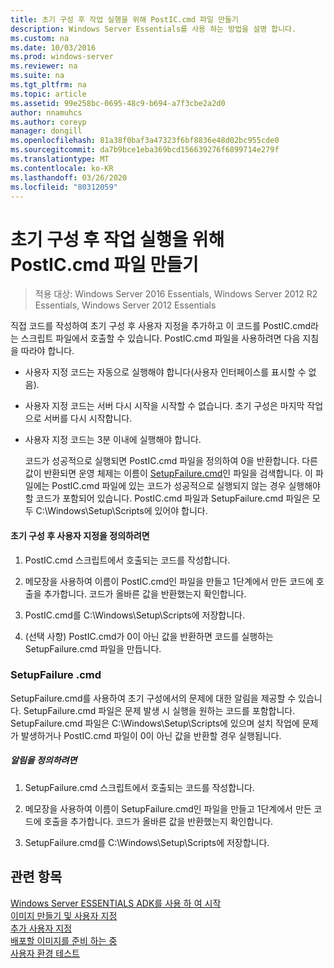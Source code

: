 ```yaml
---
title: 초기 구성 후 작업 실행을 위해 PostIC.cmd 파일 만들기
description: Windows Server Essentials를 사용 하는 방법을 설명 합니다.
ms.custom: na
ms.date: 10/03/2016
ms.prod: windows-server
ms.reviewer: na
ms.suite: na
ms.tgt_pltfrm: na
ms.topic: article
ms.assetid: 99e258bc-0695-48c9-b694-a7f3cbe2a2d0
author: nnamuhcs
ms.author: coreyp
manager: dongill
ms.openlocfilehash: 81a38f0baf3a47323f6bf8836e48d02bc955cde0
ms.sourcegitcommit: da7b9bce1eba369bcd156639276f6899714e279f
ms.translationtype: MT
ms.contentlocale: ko-KR
ms.lasthandoff: 03/26/2020
ms.locfileid: "80312059"
---
```

# <a name="create-the-posticcmd-file-for-running-post-initial-configuration-tasks"></a>초기 구성 후 작업 실행을 위해 PostIC.cmd 파일 만들기

>적용 대상: Windows Server 2016 Essentials, Windows Server 2012 R2 Essentials, Windows Server 2012 Essentials

직접 코드를 작성하여 초기 구성 후 사용자 지정을 추가하고 이 코드를 PostIC.cmd라는 스크립트 파일에서 호출할 수 있습니다. PostIC.cmd 파일을 사용하려면 다음 지침을 따라야 합니다.  
  
- 사용자 지정 코드는 자동으로 실행해야 합니다(사용자 인터페이스를 표시할 수 없음).  
  
- 사용자 지정 코드는 서버 다시 시작을 시작할 수 없습니다. 초기 구성은 마지막 작업으로 서버를 다시 시작합니다.  
  
- 사용자 지정 코드는 3분 이내에 실행해야 합니다.  
  
  코드가 성공적으로 실행되면 PostIC.cmd 파일을 정의하여 0을 반환합니다. 다른 값이 반환되면 운영 체제는 이름이 [SetupFailure.cmd](Create-the-PostIC.cmd-File-for-Running-Post-Initial-Configuration-Tasks.md#BKMK_SetupFailure)인 파일을 검색합니다. 이 파일에는 PostIC.cmd 파일에 있는 코드가 성공적으로 실행되지 않는 경우 실행해야 할 코드가 포함되어 있습니다. PostIC.cmd 파일과 SetupFailure.cmd 파일은 모두 C:\Windows\Setup\Scripts에 있어야 합니다.  
  
#### <a name="to-define-post-initial-configuration-customizations"></a>초기 구성 후 사용자 지정을 정의하려면  
  
1.  PostIC.cmd 스크립트에서 호출되는 코드를 작성합니다.  
  
2.  메모장을 사용하여 이름이 PostIC.cmd인 파일을 만들고 1단계에서 만든 코드에 호출을 추가합니다. 코드가 올바른 값을 반환했는지 확인합니다.  
  
3.  PostIC.cmd를 C:\Windows\Setup\Scripts에 저장합니다.  
  
4.  (선택 사항) PostIC.cmd가 0이 아닌 값을 반환하면 코드를 실행하는 SetupFailure.cmd 파일을 만듭니다.  
  
###  <a name="setupfailurecmd"></a><a name="BKMK_SetupFailure"></a>SetupFailure .cmd  
 SetupFailure.cmd를 사용하여 초기 구성에서의 문제에 대한 알림을 제공할 수 있습니다. SetupFailure.cmd 파일은 문제 발생 시 실행을 원하는 코드를 포함합니다. SetupFailure.cmd 파일은 C:\Windows\Setup\Scripts에 있으며 설치 작업에 문제가 발생하거나 PostIC.cmd 파일이 0이 아닌 값을 반환할 경우 실행됩니다.  
  
##### <a name="to-define-notifications"></a>알림을 정의하려면  
  
1.  SetupFailure.cmd 스크립트에서 호출되는 코드를 작성합니다.  
  
2.  메모장을 사용하여 이름이 SetupFailure.cmd인 파일을 만들고 1단계에서 만든 코드에 호출을 추가합니다. 코드가 올바른 값을 반환했는지 확인합니다.  
  
3.  SetupFailure.cmd를 C:\Windows\Setup\Scripts에 저장합니다.  
  
## <a name="see-also"></a>관련 항목  
 [Windows Server ESSENTIALS ADK를 사용 하 여 시작](Getting-Started-with-the-Windows-Server-Essentials-ADK.md)   
 [이미지  만들기 및 사용자 지정](Creating-and-Customizing-the-Image.md)  
 [추가 사용자 지정](Additional-Customizations.md)   
 [배포할 이미지를 준비 하는 중](Preparing-the-Image-for-Deployment.md)   
 [사용자 환경 테스트](Testing-the-Customer-Experience.md)